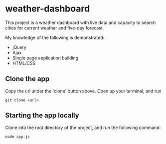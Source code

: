 # weather-dashboard

This project is a weather dashboard with live data and capacity to search cities for current weather and five-day forecast. 

My knowledge of the following is demonstrated: 

- jQuery 
- Ajax 
- Single page application building 
- HTML/CSS

## Clone the app 

Copy the url under the 'clone' button above. Open up your terminal, and run 

```git clone <url>```

## Starting the app locally

Clone into the root directory of the project, and run the following command:

```
node app.js
```

